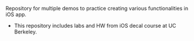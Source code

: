 Repository for multiple demos to practice creating various functionalities in iOS app.
- This repository includes labs and HW from iOS decal course at UC Berkeley. 

